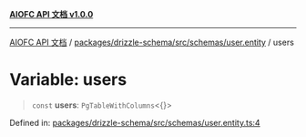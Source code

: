 [**AIOFC API 文档 v1.0.0**](../../../../../../README.md)

***

[AIOFC API 文档](../../../../../../modules.md) / [packages/drizzle-schema/src/schemas/user.entity](../README.md) / users

# Variable: users

> `const` **users**: `PgTableWithColumns`\<\{\}\>

Defined in: [packages/drizzle-schema/src/schemas/user.entity.ts:4](https://github.com/aiofc-nx/aiofc-server-20250113/blob/c42968e9d610c830827b0ce80268360670d99c8b/packages/drizzle-schema/src/schemas/user.entity.ts#L4)
